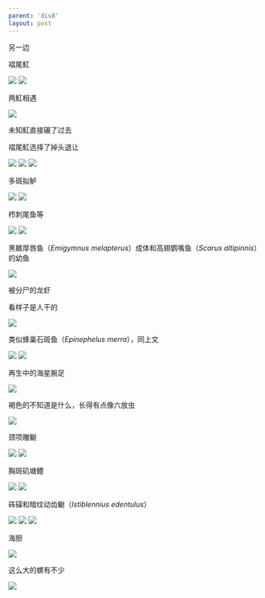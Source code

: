 ```yaml
---
parent: 'dis8'
layout: post
---
```


另一边

褶尾魟

<img class='disc' src='https://i.postimg.cc/XJ5QJnT5/668.jpg'>

<img class='disc' src='https://i.postimg.cc/Xq0xBTbz/669.jpg'>

两魟相遇

<img class='disc' src='https://i.postimg.cc/25M0r1Xm/670.jpg'>

未知魟直接碾了过去

褶尾魟选择了掉头退让

<img class='disc' src='https://i.postimg.cc/8cB4RtkP/671.jpg'>

<img class='disc' src='https://i.postimg.cc/L4zxF6kK/672.jpg'>

<img class='disc' src='https://i.postimg.cc/DynBvk5W/673.jpg'>

多斑拟鲈

<img class='disc' src='https://i.postimg.cc/GhKz97SX/674.jpg'>

<img class='disc' src='https://i.postimg.cc/Cx6NsZ0D/675.jpg'>

栉刺尾鱼等

<img class='disc' src='https://i.postimg.cc/zGf7hCs8/676.jpg'>

<img class='disc' src='https://i.postimg.cc/1znKC9Rd/677.jpg'>

黑鳍厚唇鱼（<i>Emigymnus melapterus</i>）成体和高翅鹦嘴鱼（<i>Scarus altipinnis</i>）的幼鱼

<img class='disc' src='https://i.postimg.cc/W30wVXk6/678.jpg'>

被分尸的龙虾

看样子是人干的

<img class='disc' src='https://i.postimg.cc/PqgQ0BP5/679.jpg'>

类似蜂巢石斑鱼（<i>Epinephelus merra</i>），同上文

<img class='disc' src='https://i.postimg.cc/x8Yy1MGr/680.jpg'>

<img class='disc' src='https://i.postimg.cc/x8RGJ8gX/681.jpg'>

再生中的海星腕足

<img class='disc' src='https://i.postimg.cc/2jF7X9mC/682.jpg'>

褐色的不知道是什么，长得有点像六放虫

<img class='disc' src='https://i.postimg.cc/SNSf0LNC/683.jpg'>

颈项雕鳚

<img class='disc' src='https://i.postimg.cc/J4pcRyGg/684.jpg'>

<img class='disc' src='https://i.postimg.cc/g2ryjYh0/685.jpg'>

胸斑矶塘鳢

<img class='disc' src='https://i.postimg.cc/VNCj9DDQ/686.jpg'>

<img class='disc' src='https://i.postimg.cc/nh54Q6KG/687.jpg'>

砗磲和暗纹动齿鳚（<i>Istiblennius edentulus</i>）

<img class='disc' src='https://i.postimg.cc/DZ31xLMW/688.jpg'>

<img class='disc' src='https://i.postimg.cc/3RjmVNst/689.jpg'>

<img class='disc' src='https://i.postimg.cc/BZg2C8c6/692.jpg'>

海胆

<img class='disc' src='https://i.postimg.cc/PJtYjhhT/690.jpg'>

这么大的螺有不少

<img class='disc' src='https://i.postimg.cc/d34dQXtd/691.jpg'>
